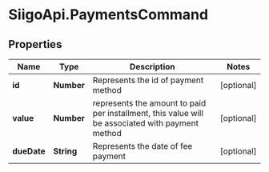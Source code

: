 # SiigoApi.PaymentsCommand

## Properties

Name | Type | Description | Notes
------------ | ------------- | ------------- | -------------
**id** | **Number** | Represents the id of payment method | [optional] 
**value** | **Number** | represents the amount to paid per installment,  this value will be associated with payment method | [optional] 
**dueDate** | **String** | Represents the date of fee payment | [optional] 


